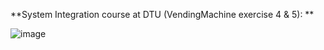 **System Integration course at DTU (VendingMachine exercise 4 & 5): **

![image](https://github.com/MajkelStaniszewski/leetcode-and-mini-projects/assets/118885817/8a8bda0a-8980-40c4-b19d-0b334742c9fe)
